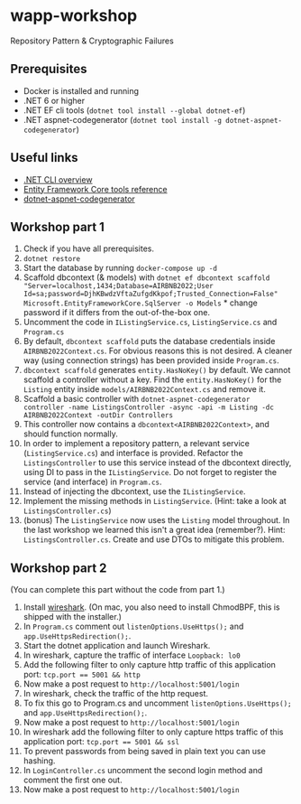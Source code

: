# wapp-workshop

Repository Pattern &amp; Cryptographic Failures

## Prerequisites

- Docker is installed and running
- .NET 6 or higher
- .NET EF cli tools (`dotnet tool install --global dotnet-ef`)
- .NET aspnet-codegenerator (`dotnet tool install -g dotnet-aspnet-codegenerator`)

## Useful links

- [.NET CLI overview](https://docs.microsoft.com/en-us/dotnet/core/tools/)
- [Entity Framework Core tools reference](https://docs.microsoft.com/en-us/ef/core/cli/dotnet)
- [dotnet-aspnet-codegenerator](https://docs.microsoft.com/en-us/aspnet/core/fundamentals/tools/dotnet-aspnet-codegenerator?view=aspnetcore-6.0)

## Workshop  part 1

1. Check if you have all prerequisites.
2. `dotnet restore`
3. Start the database by running `docker-compose up -d`
4. Scaffold dbcontext (& models) with `dotnet ef dbcontext scaffold "Server=localhost,1434;Database=AIRBNB2022;User Id=sa;password=DjhKBwdzVftaZufgdKkpof;Trusted_Connection=False" Microsoft.EntityFrameworkCore.SqlServer -o Models` * change password if it differs from the out-of-the-box one.
5. Uncomment the code in `IListingService.cs`, `ListingService.cs` and `Program.cs`
6. By default, `dbcontext scaffold` puts the database credentials inside `AIRBNB2022Context.cs`. For obvious reasons this is not desired. A cleaner way (using connection strings) has been provided inside `Program.cs`.
7. `dbcontext scaffold` generates `entity.HasNoKey()` by default. We cannot scaffold a controller without a key. Find the `entity.HasNoKey()` for the `Listing` entity inside `models/AIRBNB2022Context.cs` and remove it.
8. Scaffold a basic controller with `dotnet-aspnet-codegenerator controller -name ListingsController -async -api -m Listing -dc AIRBNB2022Context -outDir Controllers`
9. This controller now contains a `dbcontext<AIRBNB2022Context>`, and should function normally.
10. In order to implement a repository pattern, a relevant service (`ListingService.cs`) and interface is provided. Refactor the `ListingsController` to use this service instead of the dbcontext directly, using DI to pass in the `IListingService`. Do not forget to register the service (and interface) in `Program.cs`.
11. Instead of injecting the dbcontext, use the `IListingService`.
12. Implement the missing methods in `ListingService`. (Hint: take a look at `ListingsController.cs`)
13. (bonus) The `ListingService` now uses the `Listing` model throughout. In the last workshop we learned this isn't a great idea (remember?). Hint: `ListingsController.cs`. Create and use DTOs to mitigate this problem.

## Workshop part 2
(You can complete this part without the code from part 1.)

1. Install [wireshark](https://www.wireshark.org/#download). (On mac, you also need to install ChmodBPF, this is shipped with the installer.)
2. In `Program.cs` comment out `listenOptions.UseHttps();` and `app.UseHttpsRedirection();`.
3. Start the dotnet application and launch Wireshark.
4. In wireshark, capture the traffic of interface `Loopback: lo0`
5. Add the following filter to only capture http traffic of this application port: `tcp.port == 5001 && http`
6. Now make a post request to `http://localhost:5001/login`
7. In wireshark, check the traffic of the http request.
8. To fix this go to Program.cs and uncomment `listenOptions.UseHttps();` and `app.UseHttpsRedirection();`.
9. Now make a post request to `http://localhost:5001/login`
10. In wireshark add the following filter to only capture https traffic of this application port: `tcp.port == 5001 && ssl`
11. To prevent passwords from being saved in plain text you can use hashing.
12. In `LoginController.cs` uncomment the second login method and comment the first one out.
13. Now make a post request to `http://localhost:5001/login`